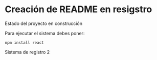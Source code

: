 <h1>Creación de README en resigstro </h1>

Estado del proyecto en construcción

Para ejecutar el sistema debes poner:

```npm install react```

Sistema de registro 2

